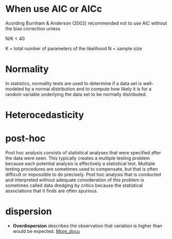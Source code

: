# When use AIC or AICc

Acording Burnham & Anderson (2002) recommended not to use AIC without the bias correction unless 

N/K < 40

K = total number of parameters of the likelihood
N = sample size

# Normality
In statistics, normality tests are used to determine if a data set is well-modeled by a normal distribution and to compute how likely it is for a random variable underlying the data set to be normally distributed.

# Heterocedasticity

# post-hoc

Post hoc analysis consists of statistical analyses that were specified after the data were seen. This typically creates a multiple testing problem because each potential analysis is effectively a statistical test. Multiple testing procedures are sometimes used to compensate, but that is often difficult or impossible to do precisely. Post hoc analysis that is conducted and interpreted without adequate consideration of this problem is sometimes called data dredging by critics because the statistical associations that it finds are often spurious.


# dispersion

- **Overdispersion** describes the observation that variation is higher than would be expected.
[More_docu](http://biometry.github.io/APES//LectureNotes/2016-JAGS/Overdispersion/OverdispersionJAGS.html)

